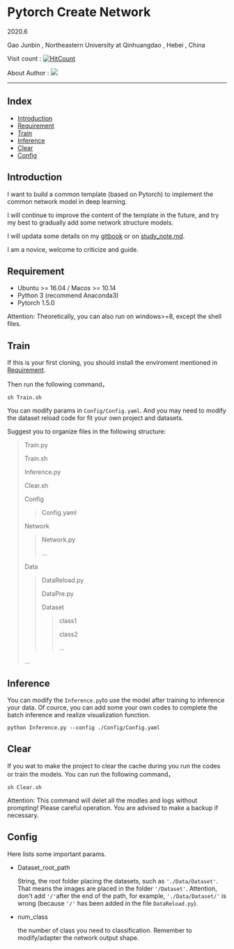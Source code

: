 # Pytorch Create Network

2020.6

Gao Junbin , Northeastern University at Qinhuangdao , Hebei , China

Visit count : [![HitCount](http://hits.dwyl.com/gaojunbin/Pytorch-Create-Network.svg)](http://hits.dwyl.com/gaojunbin/Pytorch-Create-Network)

About Author : [![](https://badgen.net/badge/icon/Website?icon=chrome&label)](http://junbin.xyz) 

---

## Index

- [Introduction](#Introduction)
- [Requirement](#Requirement)
- [Train](#Train)
- [Inference](#Inference)
- [Clear](#Clear)
- [Config](#Config)

## Introduction

I want to build a common template (based on Pytorch) to implement the common network model in deep learning.

I will continue to improve the content of the template in the future, and try my best to gradually add some network structure models.

I will updata some details on my [gitbook](https://junbin.gitbook.io/studynotes/) or on [study_note.md](./study_note.md).

I am a novice, welcome to criticize and guide.

## Requirement 

- Ubuntu >= 16.04 / Macos >= 10.14
- Python 3 (recommend Anaconda3)
- Pytorch 1.5.0

Attention: Theoretically, you can also run on windows>=8, except the shell files.

## Train

If this is your first cloning, you should install the enviroment mentioned in [Requirement](#Requirement).

Then run the following command，

```shell
sh Train.sh
```

You can modify params in `Config/Config.yaml`. And you may need to modify the dataset reload code for fit your own project and datasets.

Suggest you to organize files in the following structure:

> Train.py
>
> Train.sh
>
> Inference.py
>
> Clear.sh
>
> Config
>
> > Config.yaml
>
> Network
>
> > Network.py
> >
> > ...
>
> Data
>
> > DataReload.py
> >
> > DataPre.py
> >
> > Dataset
> >
> > > class1
> > >
> > > class2
> > >
> > > ...
>
> ...

## Inference

You can modify the ```Inference.py```to use the model after training to inference your data. Of cource, you can add some your own codes to complete the batch inference and realize visualization function.

```shell
python Inference.py --config ./Config/Config.yaml
```

## Clear

If you wat to make the project to clear the cache during you run the codes or train the models. You can run the following command，

```shell
sh Clear.sh
```

Attention: This command will delet all the modles and logs without prompting! Please careful operation. You are advised to make a backup if necessary.

## Config

Here lists some important params.

+ Dataset_root_path

  String, the root folder placing the datasets, such as `'./Data/Dataset'`. That means the images are placed in the folder `'/Dataset'`. Attention, don't add `'/'`after the end of the path, for example,  `'./Data/Dataset/'` is wrong (because `'/'` has been added in the file `DataReload.py`).

+ num_class

  the number of class you need to classification. Remember to modify/adapter the network output shape.

  

